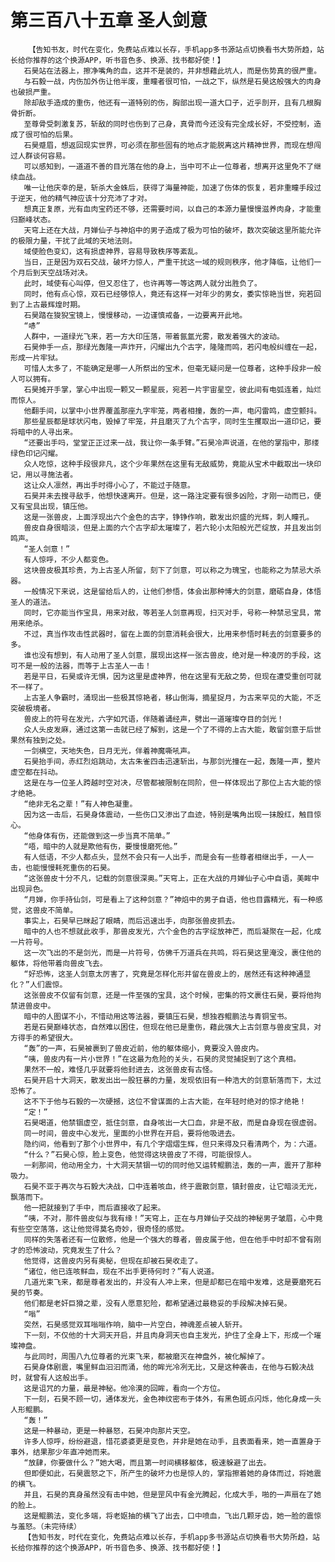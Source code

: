# 第三百八十五章 圣人剑意
        【告知书友，时代在变化，免费站点难以长存，手机app多书源站点切换看书大势所趋，站长给你推荐的这个换源APP，听书音色多、换源、找书都好使！】
       石昊站在法器上，擦净嘴角的血，这并不是装的，并非想藉此坑人，而是伤势真的很严重。
       与石毅一战，内伤加外伤让他半废，重瞳者很可怕，一战之下，纵然是石昊这般强大的肉身也破损严重。
       除却敌手造成的重伤，他还有一道特别的伤，胸部出现一道大口子，近乎剖开，且有几根胸骨折断。
       至尊骨受刺激复苏，斩敌的同时也伤到了己身，真骨而今还没有完全成长好，不受控制，造成了很可怕的后果。
       石昊蹙眉，想返回现实世界，可必须在那些固有的地点才能脱离这片精神世界，而现在想闯过人群谈何容易。
       可以感知到，一道道不善的目光落在他的身上，当中可不止一位尊者，想离开这里免不了继续血战。
       唯一让他庆幸的是，斩杀大金蛛后，获得了海量神能，加速了伤体的恢复，若非重瞳手段过于逆天，他的精气神应该十分充沛了才对。
       想真正复原，光有血肉宝药还不够，还需要时间，以自己的本源力量慢慢滋养肉身，才能重归巅峰状态。
       天穹上还在大战，月婵仙子与神焰中的男子造成了极为可怕的破坏，数次突破这里所能允许的极限力量，干扰了此域的天地法则。
       域使脸色变幻，这有损虚神界，容易导致秩序等紊乱。
       当日，正是因为双石交战，破坏力惊人，严重干扰这一域的规则秩序，他才降临，让他们一个月后到天空战场对决。
       此时，域使有心叫停，但又忍住了，也许再等一等这两人就分出胜负了。
       同时，他有点心惊，双石已经够惊人，竟还有这样一对年少的男女，委实惊艳当世，宛若回到了上古最辉煌时期。
       石昊踏在狻猊宝镜上，慢慢移动，一边谨慎戒备，一边要离开此地。
       “哧”
       人群中，一道绿光飞来，若一方大印压落，带着氤氲光雾，散发着强大的波动。
       石昊伸手一点，那绿光轰隆一声炸开，闪耀出九个古字，隆隆而鸣，若闪电般纠缠在一起，形成一片牢狱。
       可惜人太多了，不能确定是哪一人所祭出的宝术，但毫无疑问是一位尊者，这种手段非一般人可以拥有。
       石昊摊开手掌，掌心中出现一颗又一颗星辰，宛若一片宇宙星空，彼此间有电弧连着，灿烂而惊人。
       他翻手间，以掌中小世界覆盖那座九字牢笼，两者相撞，轰的一声，电闪雷鸣，虚空颤抖。
       那些星辰都是球状闪电，毁掉了牢笼，并且磨灭了九个古字，同时生生攫取出一道印记，要将暗中的人寻出来。
       “还要出手吗，堂堂正正过来一战，我让你一条手臂。”石昊冷声说道，在他的掌指中，那缕绿色印记闪耀。
       众人吃惊，这种手段很非凡，这个少年果然在这里有无敌威势，竟能从宝术中截取出一块印记，用以寻施法者。
       这让众人凛然，再出手时得小心了，不能过于随意。
       石昊并未去搜寻敌手，他想快速离开。但是，这一路注定要有很多凶险，才刚一动而已，便又有宝具出现，镇压他。
       这是一张兽皮，上面浮现出六个金色的古字，铮铮作响，散发出炽盛的光辉，刺人瞳孔。
       兽皮自身很暗淡，但是上面的六个古字却太璀璨了，若六轮小太阳般光芒绽放，并且发出剑鸣声。
       “圣人剑意！”
       有人惊呼，不少人都变色。
       这块兽皮极其珍贵，为上古圣人所留，刻下了剑意，可以称之为瑰宝，也能称之为禁忌大杀器。
       一般情况下来说，这是留给后人的，让他们参悟，体会出那种博大的剑意，磨砺自身，体悟圣人的道法。
       同时，它亦能当作宝具，用来对敌，等若圣人剑意再现，扫灭对手，号称一种禁忌宝具，常用来绝杀。
       不过，真当作攻击性武器时，留在上面的剑意消耗会很大，比用来参悟时耗去的剑意要多的多。
       谁也没有想到，有人动用了圣人剑意，展现出这样一张古兽皮，绝对是一种凌厉的手段，这可不是一般的法器，而等于上古圣人一击！
       若是平日，石昊或许无惧，因为这里是虚神界，他在这里有无敌之势，但现在遭受重创可就不一样了。
       上古圣人争霸时，涌现出一些极其惊艳者，移山倒海，摘星捉月，为古来罕见的大能，不乏突破极境者。
       兽皮上的符号在发光，六字如咒语，伴随着诵经声，劈出一道璀璨夺目的剑光！
       众人头皮发麻，通过这第一击就已经了解到，这是一个了不得的上古大能，敢留剑意于后世果然有独到之处。
       一剑横空，天地失色，日月无光，伴着神魔嘶吼声。
       石昊抬手间，赤红烈焰跳动，太古朱雀四击迅速斩出，与那剑光撞在一起，轰隆一声，整片虚空都在抖动。
       这是在与一位圣人跨越时空对决，尽管都被限制在同阶，但一样体现出了那位上古大能的惊才绝艳。
       “绝非无名之辈！”有人神色凝重。
       因为这一击后，石昊身体震动，一些伤口又渗出了血迹，特别是嘴角出现一抹殷红，触目惊心。
       “他身体有伤，还能做到这一步当真不简单。”
       “唔，暗中的人就是欺他有伤，要慢慢磨死他。”
       有人低语，不少人都点头，显然不会只有一人出手，而是会有一些尊者相继出手，一人一击，也能慢慢耗死重伤的石昊。
       “这张兽皮十分不凡，记载的剑意很深奥。”天穹上，正在大战的月婵仙子心中自语，美眸中出现异色。
       “月婵，你手持仙剑，可是看上了这种剑意？”神焰中的男子自语，他也目露精光，有一种感觉，这兽皮不简单。
       事实上，石昊早已眯起了眼睛，而后迅速出手，向那张兽皮抓去。
       暗中的人也不想就此收手，那兽皮发光，六个金色的古字绽放神芒，而后凝聚在一起，化成一片符号。
       这一次飞出的不是剑光，而是一片符号，仿佛千万道兵在共鸣，将石昊这里淹没，裹住他的躯体，将他带着向兽皮飞去。
       “好恐怖，这圣人剑意太厉害了，究竟是怎样化形并留在兽皮上的，居然还有这种神通显化？”人们震惊。
       这张兽皮不仅留有剑意，还是一件至强的宝具，这个时候，密集的符文裹住石昊，要将他拘禁进兽皮中。
       暗中的人图谋不小，不惜动用这等法器，要镇压石昊，想独吞鲲鹏法与青铜宝书。
       若是石昊巅峰状态，自然难以困住，但现在他已是重伤，藉此强大上古剑意与兽皮宝具，对方得手的希望很大。
       “轰”的一声，石昊被裹到了兽皮近前，他的躯体缩小，竟要没入兽皮内。
       “咦，兽皮内有一片小世界！”在这最为危险的关头，石昊的灵觉捕捉到了这个真相。
       果然不一般，难怪几乎就要将他封进去，这张兽皮有古怪。
       石昊开启十大洞天，散发出出一股狂暴的力量，发现依旧有一种浩大的剑意斩落而下，太过恐怖了。
       这不下于他与石毅的一次硬撼，这位不曾谋面的上古大能，在年轻时绝对的惊才绝艳！
       “定！”
       石昊喝道，他禁锢虚空，抵住剑意，自身咳出一大口血，非是不敌，而是自身现在很虚弱。
       同一时间，兽皮中心发光，里面的小世界在开启，要将他吸进去。
       隐约间，他看到了那个小世界中，有几个字熠熠生辉，但只来得及只看清两个，为：六道。
       “什么？”石昊心惊，脸上变色，他觉得这块兽皮了不得，可能很惊人。
       一刹那间，他动用全力，十大洞天禁锢一切的同时他又运转鲲鹏法，轰的一声，震开了那种吸力。
       石昊不亚于再次与石毅大决战，口中连着咳血，终于震散剑意，镇封兽皮，让它暗淡无光，飘落而下。
       他一把就接到了手中，而后直接收了起来。
       “咦，不对，那件兽皮似与我有缘！”天穹上，正在与月婵仙子交战的神秘男子皱眉，心中竟有些空空落落，这让他觉得莫名奇妙，很奇怪的感觉。
       同样的失落者还有一位散修，他是一个强大的尊者，兽皮属于他，但在他手中时却不曾有刚才的恐怖波动，究竟发生了什么？
       他觉得，这兽皮内另有奥秘，但现在却被石昊收走了。
       “诸位，他已连咳鲜血，现在不出手更待何时？”有人说道。
       几道光束飞来，都是尊者发出的，并没有人冲上来，但是却都已在暗中发难，这是要磨死石昊的节奏。
       他们都是老奸巨猾之辈，没有人愿意犯险，都希望通过最稳妥的手段解决掉石昊。
       “嗡”
       突然，石昊感觉双耳嗡嗡作响，脑中一片空白，神魂差点被人斩开。
       下一刻，不仅他的十大洞天开启，并且肉身洞天也自主发光，护住了全身上下，形成一个璀璨神盘。
       与此同时，周围八九位尊者的光束飞来，都被磨灭在神盘外，被化解掉了。
       石昊身体剧震，嘴里鲜血汩汩而涌，他的眸光冷冽无比，又是这种袭击，在他与石毅决战时，就曾有人这般出手。
       这是诅咒的力量，最是神秘。他冷漠的回眸，看向一个方位。
       下一刻，石昊不顾一切，通体发光，金色神纹密布于体外，有黑色斑点闪烁，他化身成一头人形鲲鹏。
       “轰！”
       这是一种暴动，更是一种暴怒，石昊冲向那片天空。
       许多人惊呼，纷纷避退，惜花婆婆更是变色，并非是她在动手，且表面看来，她一直置身于事外，结果那少年直冲她而来。
       “放肆，你要做什么？”她大喝，而且第一时间横移躯体，极速躲避了出去。
       但即便如此，石昊震怒之下，所产生的破坏力也是惊人的，掌指擦着她的身体而过，将她震的横飞。
       并且，石昊的真身虽然没有击中她，但是罡风中有金光腾起，化成大手，啪的一声扇在了她的脸上。
       这是鲲鹏法，变化多端，将老妪抽的横飞了出去，口中喷血，飞出几颗牙齿，她一脸的震惊与羞怒。（未完待续）
       【告知书友，时代在变化，免费站点难以长存，手机app多书源站点切换看书大势所趋，站长给你推荐的这个换源APP，听书音色多、换源、找书都好使！】